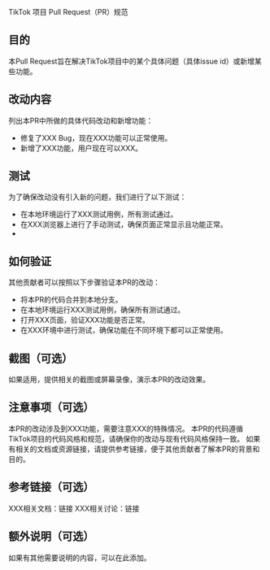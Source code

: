 TikTok 项目 Pull Request（PR）规范

## 目的
本Pull Request旨在解决TikTok项目中的某个具体问题（具体issue id）或新增某些功能。

## 改动内容
列出本PR中所做的具体代码改动和新增功能：

* 修复了XXX Bug，现在XXX功能可以正常使用。
* 新增了XXX功能，用户现在可以XXX。

## 测试
为了确保改动没有引入新的问题，我们进行了以下测试：

* 在本地环境运行了XXX测试用例，所有测试通过。
* 在XXX浏览器上进行了手动测试，确保页面正常显示且功能正常。
* 
## 如何验证
其他贡献者可以按照以下步骤验证本PR的改动：

* 将本PR的代码合并到本地分支。
* 在本地环境运行XXX测试用例，确保所有测试通过。
* 打开XXX页面，验证XXX功能是否正常。
* 在XXX环境中进行测试，确保功能在不同环境下都可以正常使用。

## 截图（可选）
如果适用，提供相关的截图或屏幕录像，演示本PR的改动效果。

## 注意事项（可选）
本PR的改动涉及到XXX功能，需要注意XXX的特殊情况。
本PR的代码遵循TikTok项目的代码风格和规范，请确保你的改动与现有代码风格保持一致。
如果有相关的文档或资源链接，请提供参考链接，便于其他贡献者了解本PR的背景和目的。

## 参考链接（可选）
XXX相关文档：链接
XXX相关讨论：链接

## 额外说明（可选）
如果有其他需要说明的内容，可以在此添加。